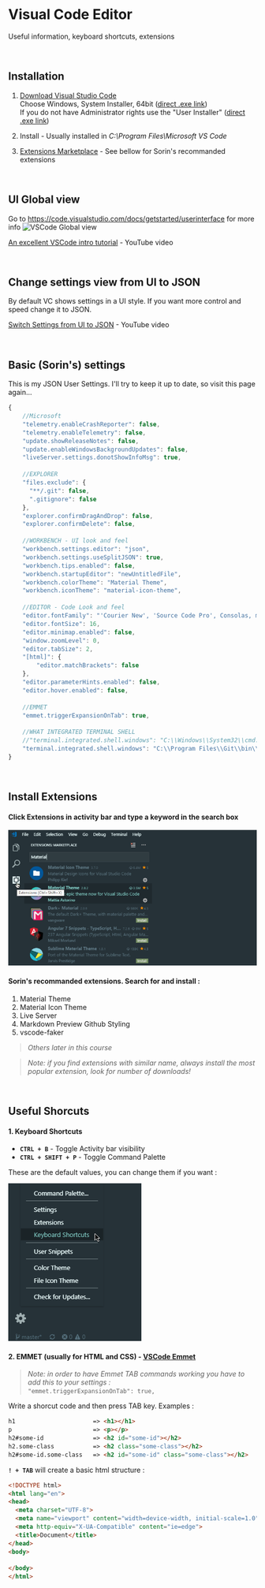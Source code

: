 # Visual Code Editor
Useful information, keyboard shortcuts, extensions

<br>

## Installation
1. [Download Visual Studio Code](https://code.visualstudio.com/#alt-downloads)<br>
    Choose Windows, System Installer, 64bit ([direct .exe link](https://code.visualstudio.com/docs/?dv=win64))<br>
    If you do not have Administrator rights use the "User Installer" ([direct .exe link](https://code.visualstudio.com/docs/?dv=win64user))

2. Install - Usually installed in *C:\Program Files\Microsoft VS Code*
3. [Extensions Marketplace](https://marketplace.visualstudio.com/VSCode) - See bellow for Sorin's recommanded extensions

<br>

## UI Global view
Go to https://code.visualstudio.com/docs/getstarted/userinterface for more info
![VSCode Global view](https://code.visualstudio.com/assets/docs/getstarted/userinterface/hero.png)

[An excellent VSCode intro tutorial](https://www.youtube.com/watch?v=fnPhJHN0jTE) - YouTube video

<br>

## Change settings view from UI to JSON
By default VC shows settings in a UI style. If you want more control and speed change it to JSON.

[Switch Settings from UI to JSON](https://www.youtube.com/watch?v=-wre2TFV4ws) - YouTube video

<br>

## Basic (Sorin's) settings
This is my JSON User Settings. I'll try to keep it up to date, so visit this page again...
``` javascript
{
    //Microsoft
    "telemetry.enableCrashReporter": false,
    "telemetry.enableTelemetry": false,
    "update.showReleaseNotes": false,
    "update.enableWindowsBackgroundUpdates": false,
    "liveServer.settings.donotShowInfoMsg": true,

    //EXPLORER
    "files.exclude": {
      "**/.git": false,
      ".gitignore": false
    },
    "explorer.confirmDragAndDrop": false,
    "explorer.confirmDelete": false,

    //WORKBENCH - UI look and feel
    "workbench.settings.editor": "json",
    "workbench.settings.useSplitJSON": true,
    "workbench.tips.enabled": false,
    "workbench.startupEditor": "newUntitledFile",
    "workbench.colorTheme": "Material Theme",
    "workbench.iconTheme": "material-icon-theme",
    
    //EDITOR - Code Look and feel
    "editor.fontFamily": "'Courier New', 'Source Code Pro', Consolas, monospace",
    "editor.fontSize": 16,
    "editor.minimap.enabled": false,
    "window.zoomLevel": 0,
    "editor.tabSize": 2,
    "[html]": {
    	"editor.matchBrackets": false
    },
    "editor.parameterHints.enabled": false,
    "editor.hover.enabled": false,

    //EMMET
    "emmet.triggerExpansionOnTab": true,

    //WHAT INTEGRATED TERMINAL SHELL
    //"terminal.integrated.shell.windows": "C:\\Windows\\System32\\cmd.exe"
    "terminal.integrated.shell.windows": "C:\\Program Files\\Git\\bin\\bash.exe",
}
```

<br>

## Install Extensions

#### Click Extensions in activity bar and type a keyword in the search box
![VSCode Extensions](../_assets/vscode-install-extensions.png)


#### Sorin's recommanded extensions. Search for and install :
1. Material Theme
2. Material Icon Theme
3. Live Server
4. Markdown Preview Github Styling
5. vscode-faker

> *Others later in this course*

> *Note: if you find extensions with similar name, always install the most popular extension, look for number of downloads!*

<br>

## Useful Shorcuts<br>


#### 1. Keyboard Shortcuts

* **`CTRL + B`** - Toggle Activity bar visibility
* **`CTRL + SHIFT + P`** - Toggle Command Palette

These are the default values, you can change them if you want :

![VSCode Extensions](../_assets/vscode-manage.png)

#### 2. EMMET (usually for HTML and CSS) - [VSCode Emmet](https://code.visualstudio.com/docs/editor/emmet)

> *Note: in order to have Emmet TAB commands working you have to add this to your settings :*<br>
`"emmet.triggerExpansionOnTab": true,`

Write a shorcut code and then press TAB key. Examples :

  ``` html
  h1                      => <h1></h1>
  p                       => <p></p>
  h2#some-id              => <h2 id="some-id"></h2>
  h2.some-class           => <h2 class="some-class"></h2>
  h2#some-id.some-class   => <h2 id="some-id" class="some-class"></h2>
  ```

  **`! + TAB`** will create a basic html structure :

  ``` html
  <!DOCTYPE html>
  <html lang="en">
  <head>
    <meta charset="UTF-8">
    <meta name="viewport" content="width=device-width, initial-scale=1.0">
    <meta http-equiv="X-UA-Compatible" content="ie=edge">
    <title>Document</title>
  </head>
  <body>
    
  </body>
  </html>
  ```
